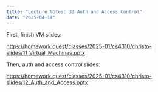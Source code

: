```yaml
---
title: "Lecture Notes: 33 Auth and Access Control"
date: "2025-04-14"
---
```


First, finish VM slides:

https://homework.quest/classes/2025-01/cs4310/christo-slides/11_Virtual_Machines.pptx

Then, auth and access control slides:

https://homework.quest/classes/2025-01/cs4310/christo-slides/12_Auth_and_Access.pptx
